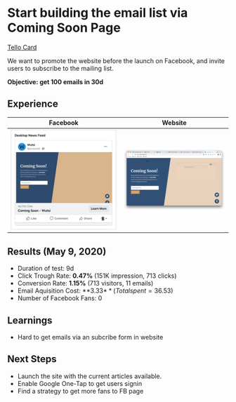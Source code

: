 # Start building the email list via Coming Soon Page

[Tello Card](https://trello.com/c/qSaDR2RD/14-start-building-the-email-list-via-coming-soon-page)

We want to promote the website before the launch on Facebook, and invite users to subscribe to the mailing list.

**Objective: get 100 emails in 30d**

## Experience
| Facebook      | Website     |
| ------------- |-------------|
| ![fb-ads.png](fb-ads.png)| ![website.png](website.png)|


## Results (May 9, 2020)
- Duration of test: 9d
- Click Trough Rate: **0.47%** (151K impression, 713 clicks)
- Conversion Rate: **1.15%** (713 visitors, 11 emails)
- Email Aquisition Cost: **3.33$** (Total spent=36.53$)
- Number of Facebook Fans: 0


## Learnings
- Hard to get emails via an subcribe form in website


## Next Steps
- Launch the site with the current articles available.
- Enable Google One-Tap to get users signin
- Find a strategy to get more fans to FB page
